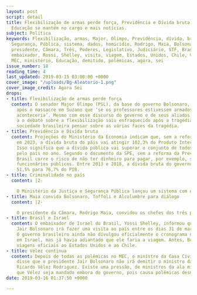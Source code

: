 ```yaml
---
layout: post
script: detail
title: Flexibilização de armas perde força, Previdência e Dívida bruta, ministro da
  Educação se mantém no cargo e mais notícias.
subject: Política
keywords: Flexibilização, armas, Major, Olimpo, Previdência, dívida, bruta, criminalidade,
  Segurança, Pública, sistema, dados, homicídio, Rodrigo, Maia, Bolsonaro, Alcolumbre,
  presidente, Câmara, Três, Poderes, Legislativo, Judiciário, STF, Brasil, Israel,
  embaixador, Rossi, Shelley, visita, viagem, Estados, Unidos, Chile, Vélez, Ricardo,
  MEC, ministério, Educação, demitido, polêmicas, agora, sei
issue_number: 18
reading_time: 4
last_updated: 2019-03-15 03:00:00 +0000
cover_image: "/uploads/Bg-Aleatorio-1.png"
cover_image_credit: Agora Sei
drops:
- title: Flexibilização de armas perde força
  content: O senador Major Olimpo (PSL), da base do governo Bolsonaro, disse logo
    após o massacre em Suzano que ‘se os professores estivessem armados, o crime não
    aconteceria’. Mesmo com esse discurso do governo e de seus aliados, parece que
    a o debate sobre a flexibilização saiu enfraquecido após a tragédia fazendo a
    sociedade brasileira pensar sobre as várias faces da tragédia.
- title: Previdência e Dívida bruta
  content: Projeções do Ministério da Economia indicam que, sem a reforma da Previdência,
    em 2023, a dívida bruta do páis vai atingir 102,3% do Produto Interno Bruto (PIB).
    Isso significa que a dívida pública vai superar o conjunto de todos os bens produzidos
    pelo país no ano. Segundo o documento da SPE, sem a reforma da Previdência, o
    Brasil corre o risco de não ter dinheiro para pagar, por exemplo, salários de
    funcionários públicos. Entre 2013 e 2018, a dívida bruta do governo passou de
    51,5% para 76,7% do PIB.
- title: Criminalidade no país
  content: |2-

    O Ministério da Justiça e Segurança Pública lançou um sistema com dados de homicídio, roubos, furtos, estupros e outros crimes cometidos em todo o país desde 2015. O sistema reúne informações de boletins de ocorrência de todos os estados e do Distrito Federal e os dados são enviados ao ministério, que analisa e valida os números. De acordo com o ministério, na primeira quinzena de cada mês serão feitas atualizações com os dados mais recentes. O sistema está disponível no site da pasta.
- title: Maia convida Bolsonaro, Toffoli e Alcolumbre para diálogo
  content: |2-

    O presidente da Câmara, Rodrigo Maia, convidou os chefes dos três poderes para um encontro com objetivo de ‘afinar o diálogo’ entre eles, de olho numa agenda comum do Executivo, do Legislativo e do Judiciário. Maia convidou os presidentes da República, Jair Bolsonaro; do Supremo Tribunal Federal, Dias Toffoli; e do Senado, Davi Alcolumbre.
- title: Brasil e Israel
  content: O embaixador de Israel do Brasil, Yossi Shelley, informou que o presidente
    Jair Bolsonaro irá fazer uma visita ao país entre os dias 31 de março e 3 de abril.
    O governo brasileiro ainda não divulgou oficialmente o cronograma do presidente
    em Israel, mas já havia adiantado que ele faria a viagem. Antes, Bolsonaro terá
    viagens oficiais ao Estados Unidos e ao Chile.
- title: Vélez continua
  content: Depois de todas as polêmicas no MEC, o ministro da Casa Civil, Onyx Lorenzoni,
    disse que o presidente Jair Bolsonaro não irá demitir o ministro da Educação,
    Ricardo Vélez Rodriguez. Existe uma pressão, de ministros da ala militar, para
    que Vélez seja mandado embora do governo, pois causa polêmicas desnecessárias.
date: 2019-03-16 01:37:50 +0000

---
```


